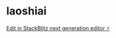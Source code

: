 # laoshiai

[Edit in StackBlitz next generation editor ⚡️](https://stackblitz.com/~/github.com/murahovsky/laoshiai)